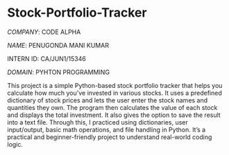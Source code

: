 # Stock-Portfolio-Tracker

*COMPANY*: CODE ALPHA

*NAME*: PENUGONDA MANI KUMAR

INTERN ID: CA/JUN1/15346

*DOMAIN*: PYHTON PROGRAMMING


This project is a simple Python-based stock portfolio tracker that helps you calculate how much you've invested in various stocks. It uses a predefined dictionary of stock prices and lets the user enter the stock names and quantities they own. The program then calculates the value of each stock and displays the total investment. It also gives the option to save the result into a text file. Through this, I practiced using dictionaries, user input/output, basic math operations, and file handling in Python. It’s a practical and beginner-friendly project to understand real-world coding logic.

